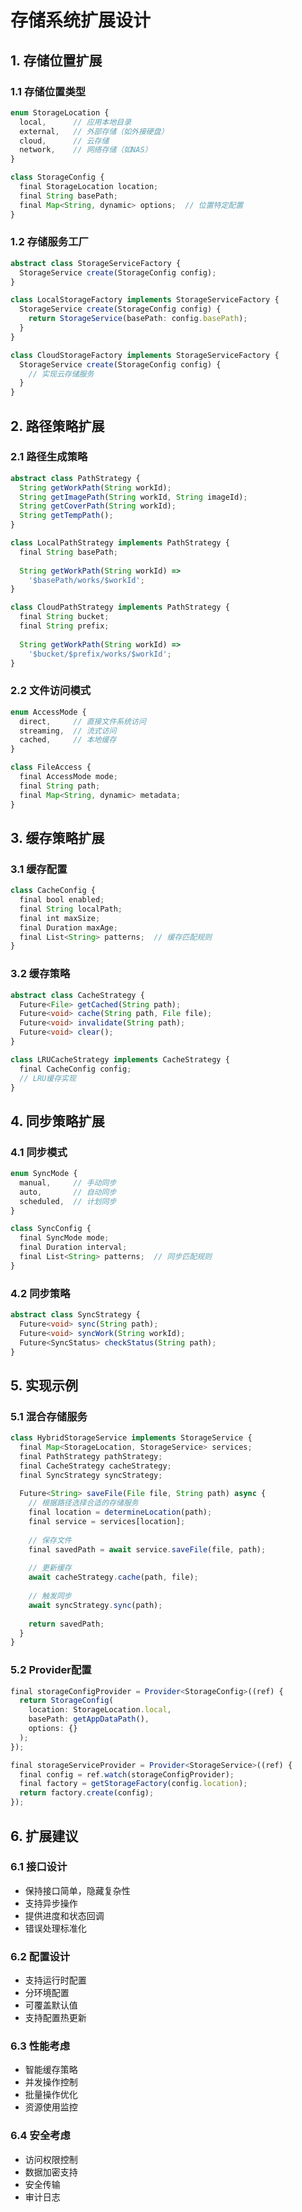 # 存储系统扩展设计

## 1. 存储位置扩展

### 1.1 存储位置类型

```typescript
enum StorageLocation {
  local,      // 应用本地目录
  external,   // 外部存储（如外接硬盘）
  cloud,      // 云存储
  network,    // 网络存储（如NAS）
}

class StorageConfig {
  final StorageLocation location;
  final String basePath;
  final Map<String, dynamic> options;  // 位置特定配置
}
```

### 1.2 存储服务工厂

```typescript
abstract class StorageServiceFactory {
  StorageService create(StorageConfig config);
}

class LocalStorageFactory implements StorageServiceFactory {
  StorageService create(StorageConfig config) {
    return StorageService(basePath: config.basePath);
  }
}

class CloudStorageFactory implements StorageServiceFactory {
  StorageService create(StorageConfig config) {
    // 实现云存储服务
  }
}
```

## 2. 路径策略扩展

### 2.1 路径生成策略

```typescript
abstract class PathStrategy {
  String getWorkPath(String workId);
  String getImagePath(String workId, String imageId);
  String getCoverPath(String workId);
  String getTempPath();
}

class LocalPathStrategy implements PathStrategy {
  final String basePath;
  
  String getWorkPath(String workId) => 
    '$basePath/works/$workId';
}

class CloudPathStrategy implements PathStrategy {
  final String bucket;
  final String prefix;
  
  String getWorkPath(String workId) => 
    '$bucket/$prefix/works/$workId';
}
```

### 2.2 文件访问模式

```typescript
enum AccessMode {
  direct,     // 直接文件系统访问
  streaming,  // 流式访问
  cached,     // 本地缓存
}

class FileAccess {
  final AccessMode mode;
  final String path;
  final Map<String, dynamic> metadata;
}
```

## 3. 缓存策略扩展

### 3.1 缓存配置

```typescript
class CacheConfig {
  final bool enabled;
  final String localPath;
  final int maxSize;
  final Duration maxAge;
  final List<String> patterns;  // 缓存匹配规则
}
```

### 3.2 缓存策略

```typescript
abstract class CacheStrategy {
  Future<File> getCached(String path);
  Future<void> cache(String path, File file);
  Future<void> invalidate(String path);
  Future<void> clear();
}

class LRUCacheStrategy implements CacheStrategy {
  final CacheConfig config;
  // LRU缓存实现
}
```

## 4. 同步策略扩展

### 4.1 同步模式

```typescript
enum SyncMode {
  manual,     // 手动同步
  auto,       // 自动同步
  scheduled,  // 计划同步
}

class SyncConfig {
  final SyncMode mode;
  final Duration interval;
  final List<String> patterns;  // 同步匹配规则
}
```

### 4.2 同步策略

```typescript
abstract class SyncStrategy {
  Future<void> sync(String path);
  Future<void> syncWork(String workId);
  Future<SyncStatus> checkStatus(String path);
}
```

## 5. 实现示例

### 5.1 混合存储服务

```typescript
class HybridStorageService implements StorageService {
  final Map<StorageLocation, StorageService> services;
  final PathStrategy pathStrategy;
  final CacheStrategy cacheStrategy;
  final SyncStrategy syncStrategy;
  
  Future<String> saveFile(File file, String path) async {
    // 根据路径选择合适的存储服务
    final location = determineLocation(path);
    final service = services[location];
    
    // 保存文件
    final savedPath = await service.saveFile(file, path);
    
    // 更新缓存
    await cacheStrategy.cache(path, file);
    
    // 触发同步
    await syncStrategy.sync(path);
    
    return savedPath;
  }
}
```

### 5.2 Provider配置

```typescript
final storageConfigProvider = Provider<StorageConfig>((ref) {
  return StorageConfig(
    location: StorageLocation.local,
    basePath: getAppDataPath(),
    options: {}
  );
});

final storageServiceProvider = Provider<StorageService>((ref) {
  final config = ref.watch(storageConfigProvider);
  final factory = getStorageFactory(config.location);
  return factory.create(config);
});
```

## 6. 扩展建议

### 6.1 接口设计

- 保持接口简单，隐藏复杂性
- 支持异步操作
- 提供进度和状态回调
- 错误处理标准化

### 6.2 配置设计

- 支持运行时配置
- 分环境配置
- 可覆盖默认值
- 支持配置热更新

### 6.3 性能考虑

- 智能缓存策略
- 并发操作控制
- 批量操作优化
- 资源使用监控

### 6.4 安全考虑

- 访问权限控制
- 数据加密支持
- 安全传输
- 审计日志
